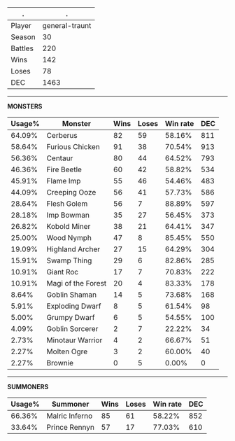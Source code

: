 .|.
|-|-
Player|general-traunt
Season|30
Battles|220
Wins|142
Loses|78
DEC|1463

---
**MONSTERS**

Usage%|Monster|Wins|Loses|Win rate|DEC|
-|-|-|-|-|-|
64.09%|Cerberus|82|59|58.16%|811|
58.64%|Furious Chicken|91|38|70.54%|913|
56.36%|Centaur|80|44|64.52%|793|
46.36%|Fire Beetle|60|42|58.82%|534|
45.91%|Flame Imp|55|46|54.46%|483|
44.09%|Creeping Ooze|56|41|57.73%|586|
28.64%|Flesh Golem|56|7|88.89%|597|
28.18%|Imp Bowman|35|27|56.45%|373|
26.82%|Kobold Miner|38|21|64.41%|347|
25.00%|Wood Nymph|47|8|85.45%|550|
19.09%|Highland Archer|27|15|64.29%|304|
15.91%|Swamp Thing|29|6|82.86%|285|
10.91%|Giant Roc|17|7|70.83%|222|
10.91%|Magi of the Forest|20|4|83.33%|178|
8.64%|Goblin Shaman|14|5|73.68%|168|
5.91%|Exploding Dwarf|8|5|61.54%|98|
5.00%|Grumpy Dwarf|6|5|54.55%|100|
4.09%|Goblin Sorcerer|2|7|22.22%|34|
2.73%|Minotaur Warrior|4|2|66.67%|51|
2.27%|Molten Ogre|3|2|60.00%|40|
2.27%|Brownie|0|5|0.00%|0|

---
**SUMMONERS**

Usage%|Summoner|Wins|Loses|Win rate|DEC|
-|-|-|-|-|-|
66.36%|Malric Inferno|85|61|58.22%|852|
33.64%|Prince Rennyn|57|17|77.03%|610|
